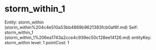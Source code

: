 # storm_within_1

Entity: storm_within (storm_within%204c4e510a53bb4869b9621383fcb0af6f.md)
Self: storm_within_1 (storm_within_1%206ea1743a2cce4c939ec50c128ee14126.md)
entityKey: storm_within
level: 1
pointCost: 1

[](Untitled%20e03967ee3b7f4d6bbaf140fd389405da.md)